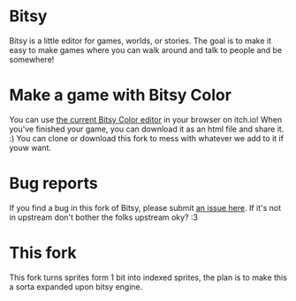 # Bitsy
Bitsy is a little editor for games, worlds, or stories.
The goal is to make it easy to make games where you can walk around and talk to people and be somewhere!

# Make a game with Bitsy Color
You can use [the current Bitsy Color editor](aurysystem.itch.io/multicolorbisty) in your browser on itch.io! When you've finished your game, you can download it as an html file and share it. :)
You can clone or download this fork to mess with whatever we add to it if youw want.

# Bug reports
If you find a bug in this fork of Bitsy, please submit [an issue here](https://github.com/Rathermaddy/bitsy/issues).
If it's not in upstream don't bother the folks upstream oky? :3

# This fork
This fork turns sprites form 1 bit into indexed sprites, the plan is to make this a sorta expanded upon bitsy engine.
